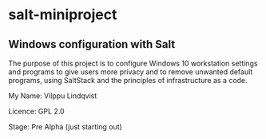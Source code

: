 # salt-miniproject

## Windows configuration with Salt

The purpose of this project is to configure Windows 10 workstation settings and programs to give users more privacy and to remove unwanted default programs, using SaltStack and the principles of infrastructure as a code.

My Name: Vilppu Lindqvist

Licence: GPL 2.0

Stage: Pre Alpha (just starting out)


